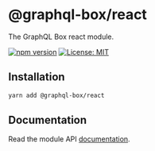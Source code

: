 # @graphql-box/react

The GraphQL Box react module.

[![npm version](https://badge.fury.io/js/%40graphql-box%2Fhelpers.svg)](https://badge.fury.io/js/%40graphql-box%2Freact)
[![License: MIT](https://img.shields.io/badge/License-MIT-yellow.svg)](LICENSE)

## Installation

```bash
yarn add @graphql-box/react
```

## Documentation

Read the module API [documentation](docs/README.md).
